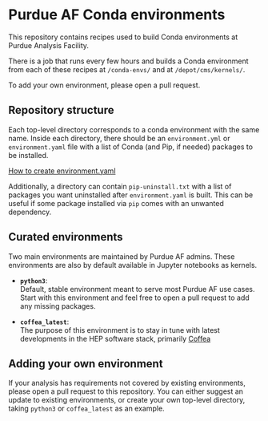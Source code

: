 # Purdue AF Conda environments

This repository contains recipes used to build Conda environments at Purdue Analysis Facility.

There is a job that runs every few hours and builds a Conda environment from each of these recipes at `/conda-envs/` and at `/depot/cms/kernels/`.

To add your own environment, please open a pull request.


## Repository structure

Each top-level directory corresponds to a conda environment with the same name.
Inside each directory, there should be an `environment.yml` or `environment.yaml` file
with a list of Conda (and Pip, if needed) packages to be installed.

[How to create environment.yaml](https://docs.conda.io/projects/conda/en/latest/user-guide/tasks/manage-environments.html#creating-an-environment-file-manually)

Additionally, a directory can contain `pip-uninstall.txt` with a list of packages you want uninstalled after `environment.yaml` is built. This can be useful if some package installed via `pip` comes with an unwanted dependency.


## Curated environments

Two main environments are maintained by Purdue AF admins. These environments are also by default available in Jupyter notebooks as kernels.

- **`python3`**:  
  Default, stable environment meant to serve most Purdue AF use cases. Start with this environment and feel free to open a pull request to add any missing packages.

- **`coffea_latest`**:  
  The purpose of this environment is to stay in tune with latest developments in the HEP software stack, primarily [Coffea](https://coffea-hep.readthedocs.io/en/latest/)

## Adding your own environment

If your analysis has requirements not covered by existing environments, please open a pull request to this repository. You can either suggest an update to existing environments, or create your own top-level directory, taking `python3` or `coffea_latest` as an example.





